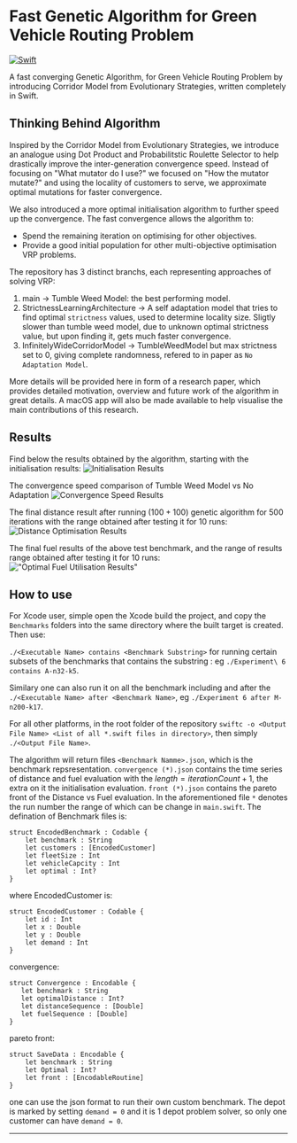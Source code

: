 # Fast Genetic Algorithm for Green Vehicle Routing Problem
[![Swift](https://www.swift.org/assets/images/swift~dark.svg)](https://www.swift.org)

A fast converging Genetic Algorithm, for Green Vehicle Routing Problem by introducing Corridor Model from Evolutionary Strategies, written completely in Swift.

## Thinking Behind Algorithm
Inspired by the Corridor Model from Evolutionary Strategies, we introduce an analogue using Dot Product and Probabilitstic Roulette Selector to help drastically improve the inter-generation convergence speed. Instead of focusing on "What mutator do I use?" we focused on "How the mutator mutate?" and using the locality of customers to serve, we approximate optimal mutations for faster convergence. 

We also introduced a more optimal initialisation algorithm to further speed up the convergence. The fast convergence allows the algorithm to:

*  Spend the remaining iteration on optimising for other objectives.
*  Provide a good initial population for other multi-objective optimisation VRP problems.

The repository has $3$ distinct branchs, each representing approaches of solving VRP:

1. main -> Tumble Weed Model: the best performing model.
2. StrictnessLearningArchitecture -> A self adaptation model that tries to find optimal `strictness` values, used to determine locality size. Sligtly slower than tumble weed model, due to unknown optimal strictness value, but upon finding it, gets much faster convergence.
3. InfinitelyWideCorridorModel -> TumbleWeedModel but max strictness set to $0$, giving complete randomness, refered to in paper as `No Adaptation Model`.

More details will be provided here in form of a research paper, which provides detailed motivation, overview and future work of the algorithm in great details. A macOS app will also be made available to help visualise the main contributions of this research.

## Results
Find below the results obtained by the algorithm, starting with the 
initialisation results:
![Initialisation Results](./Assets/InitialisationResults.png "Initialisation Results.")

The convergence speed comparison of Tumble Weed Model vs No Adaptation
![Convergence Speed Results](./Assets/Tumble%20Weed%20Model%20vs%20No%20Corridor:%20A-n32-k5.png "Convergence Speed Results.")

The final distance result after running $(100 + 100)$ genetic algorithm for $500$ iterations with the range obtained after testing it for $10$ runs:
![Distance Optimisation Results](./Assets/DistanceResults.png "Distance Optimisation Results.")

The final fuel results of the above test benchmark, and the range of results range obtained after testing it for $10$ runs:
!["Optimal Fuel Utilisation Results"](./Assets/FuelPlot.png "Optimal Fuel Utilisation Results")

## How to use
For Xcode user, simple open the Xcode build the project, and copy the `Benchmarks` folders into the same directory where the built target is created. Then use:

 `./<Executable Name> contains <Benchmark Substring>` for running certain subsets of the benchmarks that contains the substring : eg `./Experiment\ 6 contains A-n32-k5`. 

Similary one can also run it on all the benchmark including and after the `./<Executable Name> after <Benchmark Name>`, eg `./Experiment 6 after M-n200-k17`.

For all other platforms, in the root folder of the repository `swiftc -o <Output File Name> <List of all *.swift files in directory>`, then simply `./<Output File Name>`.

The algorithm will return files `<Benchmark Namme>.json`, which is the benchmark repsresentation. `convergence (*).json` contains the time series of distance and fuel evaluation with the $length = iterationCount + 1$, the extra on it the initialisation evaluation. `front (*).json` contains the pareto front of the Distance vs Fuel evaluation. In the aforementioned file `*` denotes the run number the range of which can be change in `main.swift`. The defination of Benchmark files is:
```
struct EncodedBenchmark : Codable {
    let benchmark : String
    let customers : [EncodedCustomer]
    let fleetSize : Int
    let vehicleCapcity : Int
    let optimal : Int?
}
```
where EncodedCustomer is:
```
struct EncodedCustomer : Codable {
    let id : Int
    let x : Double
    let y : Double
    let demand : Int
}
```
convergence:
 
 ```
 struct Convergence : Encodable {
    let benchmark : String
    let optimalDistance : Int?
    let distanceSequence : [Double]
    let fuelSequence : [Double]
}
 ```

pareto front:
```
struct SaveData : Encodable {
    let benchmark : String
    let Optimal : Int?
    let front : [EncodableRoutine]
}
```
one can use the json format to run their own custom benchmark. The depot is marked by setting `demand = 0` and it is 1 depot problem solver, so only one customer can have `demand = 0`.

---